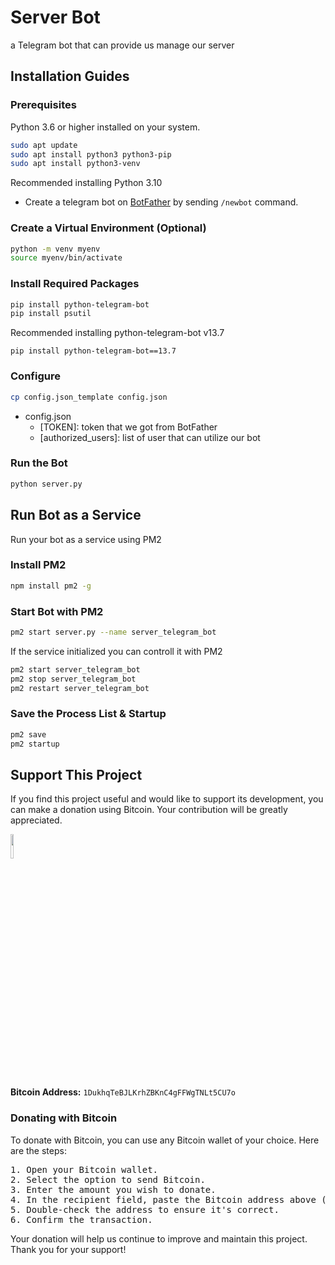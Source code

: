 # Server Bot

a Telegram bot that can provide us manage our server

## Installation Guides

### Prerequisites

Python 3.6 or higher installed on your system.

```bash
sudo apt update
sudo apt install python3 python3-pip
sudo apt install python3-venv
```

Recommended installing Python 3.10


- Create a telegram bot on [BotFather](https://t.me/botfather) by sending `/newbot` command.

### Create a Virtual Environment (Optional)

```bash
python -m venv myenv
source myenv/bin/activate
```

### Install Required Packages

```bash
pip install python-telegram-bot
pip install psutil
```

Recommended installing python-telegram-bot v13.7
```
pip install python-telegram-bot==13.7
```

### Configure 

```bash
cp config.json_template config.json
```

- config.json
    - [TOKEN]: token that we got from BotFather
    - [authorized_users]: list of user that can utilize our bot


### Run the Bot

```bash
python server.py
```

## Run Bot as a Service

Run your bot as a service using PM2

### Install PM2

```bash
npm install pm2 -g
```

### Start Bot with PM2

```bash
pm2 start server.py --name server_telegram_bot
```

If the service initialized you can controll it with PM2

```bash
pm2 start server_telegram_bot
pm2 stop server_telegram_bot
pm2 restart server_telegram_bot
```

### Save the Process List & Startup

```bash
pm2 save
pm2 startup
```

## Support This Project

If you find this project useful and would like to support its development, you can make a donation using Bitcoin. Your contribution will be greatly appreciated.

<img src='https://static.vecteezy.com/system/resources/previews/008/505/801/original/bitcoin-logo-color-illustration-png.png' width='10%'>

**Bitcoin Address:** `1DukhqTeBJLKrhZBKnC4gFFWgTNLt5CU7o`

### Donating with Bitcoin

To donate with Bitcoin, you can use any Bitcoin wallet of your choice. Here are the steps:
<pre>
1. Open your Bitcoin wallet.
2. Select the option to send Bitcoin.
3. Enter the amount you wish to donate.
4. In the recipient field, paste the Bitcoin address above (`1DukhqTeBJLKrhZBKnC4gFFWgTNLt5CU7o`).
5. Double-check the address to ensure it's correct.
6. Confirm the transaction.
</pre>
Your donation will help us continue to improve and maintain this project. Thank you for your support!
